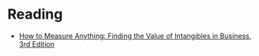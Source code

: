 # Reading

- [How to Measure Anything: Finding the Value of Intangibles in Business, 3rd Edition](https://learning.oreilly.com/library/view/how-to-measure/9781118836446/)
